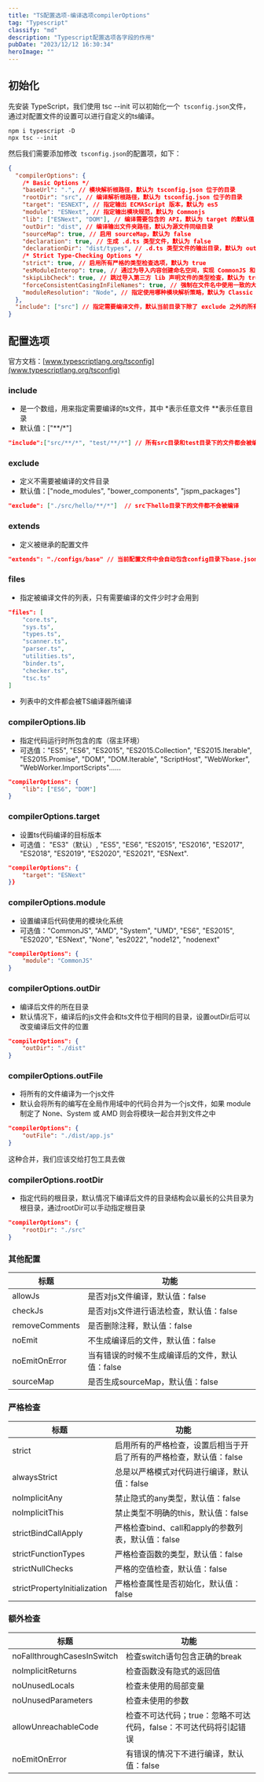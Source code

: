 ```yaml
---
title: "TS配置选项-编译选项compilerOptions"
tag: "Typescript"
classify: "md"
description: "Typescript配置选项各字段的作用"
pubDate: "2023/12/12 16:30:34"
heroImage: ""
---
```


## 初始化
先安装 TypeScript，我们使用 tsc --init 可以初始化一个` tsconfig.json`文件，通过对配置文件的设置可以进行自定义的ts编译。
```shell
npm i typescript -D
npx tsc --init
```
然后我们需要添加修改` tsconfig.json`的配置项，如下：
```json
{
  "compilerOptions": {
    /* Basic Options */
    "baseUrl": ".", // 模块解析根路径，默认为 tsconfig.json 位于的目录
    "rootDir": "src", // 编译解析根路径，默认为 tsconfig.json 位于的目录
    "target": "ESNEXT", // 指定输出 ECMAScript 版本，默认为 es5
    "module": "ESNext", // 指定输出模块规范，默认为 Commonjs
    "lib": ["ESNext", "DOM"], // 编译需要包含的 API，默认为 target 的默认值
    "outDir": "dist", // 编译输出文件夹路径，默认为源文件同级目录
    "sourceMap": true, // 启用 sourceMap，默认为 false
    "declaration": true, // 生成 .d.ts 类型文件，默认为 false
    "declarationDir": "dist/types", // .d.ts 类型文件的输出目录，默认为 outDir 目录
    /* Strict Type-Checking Options */
    "strict": true, // 启用所有严格的类型检查选项，默认为 true
    "esModuleInterop": true, // 通过为导入内容创建命名空间，实现 CommonJS 和 ES 模块之间的互操作性，默认为 true
    "skipLibCheck": true, // 跳过导入第三方 lib 声明文件的类型检查，默认为 true
    "forceConsistentCasingInFileNames": true, // 强制在文件名中使用一致的大小写，默认为 true
    "moduleResolution": "Node", // 指定使用哪种模块解析策略，默认为 Classic
  },
  "include": ["src"] // 指定需要编译文件，默认当前目录下除了 exclude 之外的所有.ts, .d.ts,.tsx 文件
} 
```
## 配置选项
官方文档：[www.typescriptlang.org/tsconfig](www.typescriptlang.org/tsconfig)

### include
- 是一个数组，用来指定需要编译的ts文件，其中 *表示任意文件 **表示任意目录
- 默认值：["**/*"]
```json
"include":["src/**/*", "test/**/*"] // 所有src目录和test目录下的文件都会被编译
```

### exclude
- 定义不需要被编译的文件目录
- 默认值：["node_modules", "bower_components", "jspm_packages"]
```json
"exclude": ["./src/hello/**/*"]  // src下hello目录下的文件都不会被编译
```
### extends
- 定义被继承的配置文件
```json
"extends": "./configs/base" // 当前配置文件中会自动包含config目录下base.json中的所有配置信息
```
### files
- 指定被编译文件的列表，只有需要编译的文件少时才会用到
```json
"files": [
    "core.ts",
    "sys.ts",
    "types.ts",
    "scanner.ts",
    "parser.ts",
    "utilities.ts",
    "binder.ts",
    "checker.ts",
    "tsc.ts"
]
```
- 列表中的文件都会被TS编译器所编译

### compilerOptions.lib
- 指定代码运行时所包含的库（宿主环境）
- 可选值："ES5", "ES6", "ES2015", "ES2015.Collection", "ES2015.Iterable", "ES2015.Promise", "DOM", "DOM.Iterable", "ScriptHost", "WebWorker", "WebWorker.ImportScripts"......
```json
"compilerOptions": {
    "lib": ["ES6", "DOM"]
}
```

### compilerOptions.target
- 设置ts代码编译的目标版本
- 可选值： "ES3"（默认）, "ES5", "ES6", "ES2015", "ES2016", "ES2017", "ES2018", "ES2019", "ES2020", "ES2021", "ESNext".
```json
"compilerOptions": {
    "target": "ESNext"
}}
```

### compilerOptions.module
- 设置编译后代码使用的模块化系统
- 可选值："CommonJS", "AMD", "System", "UMD", "ES6", "ES2015", "ES2020", "ESNext", "None", "es2022", "node12", "nodenext"
```json
"compilerOptions": {
    "module": "CommonJS"
}
```

### compilerOptions.outDir
- 编译后文件的所在目录
- 默认情况下，编译后的js文件会和ts文件位于相同的目录，设置outDir后可以改变编译后文件的位置
```json
"compilerOptions": {
    "outDir": "./dist"
}
```

### compilerOptions.outFile
- 将所有的文件编译为一个js文件
- 默认会将所有的编写在全局作用域中的代码合并为一个js文件，如果 module 制定了 None、System 或 AMD 则会将模块一起合并到文件之中
```json
"compilerOptions": {
    "outFile": "./dist/app.js"
}
```
这种合并，我们应该交给打包工具去做

### compilerOptions.rootDir
- 指定代码的根目录，默认情况下编译后文件的目录结构会以最长的公共目录为根目录，通过rootDir可以手动指定根目录
```json
"compilerOptions": {
    "rootDir": "./src"
}
```
### 其他配置
|标题|功能|
|-|-|
|allowJs|是否对js文件编译，默认值：false|
|checkJs|是否对js文件进行语法检查，默认值：false|
|removeComments|是否删除注释，默认值：false|
|noEmit|不生成编译后的文件，默认值：false|
|noEmitOnError|当有错误的时候不生成编译后的文件，默认值：false|
|sourceMap|是否生成sourceMap，默认值：false|

### 严格检查
|标题|功能|
|-|-|
|strict|启用所有的严格检查，设置后相当于开启了所有的严格检查，默认值：false|
|alwaysStrict|总是以严格模式对代码进行编译，默认值：false|
|noImplicitAny|禁止隐式的any类型，默认值：false|
|noImplicitThis|禁止类型不明确的this，默认值：false|
|strictBindCallApply|严格检查bind、call和apply的参数列表，默认值：false|
|strictFunctionTypes|严格检查函数的类型，默认值：false|
|strictNullChecks|严格的空值检查，默认值：false|
|strictPropertyInitialization|严格检查属性是否初始化，默认值：false|

### 额外检查
|标题|功能|
|-|-|
|noFallthroughCasesInSwitch|检查switch语句包含正确的break|
|noImplicitReturns|检查函数没有隐式的返回值|
|noUnusedLocals|检查未使用的局部变量|
|noUnusedParameters|检查未使用的参数|
|allowUnreachableCode|检查不可达代码；true：忽略不可达代码，false：不可达代码将引起错误|
|noEmitOnError|有错误的情况下不进行编译，默认值：false|


